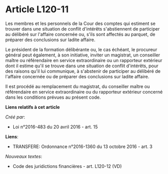 # Article L120-11

Les membres et les personnels de la Cour des comptes qui estiment se trouver dans une situation de conflit d'intérêts
s'abstiennent de participer au délibéré sur l'affaire concernée ou, s'ils sont affectés au parquet, de préparer des
conclusions sur ladite affaire.

Le président de la formation délibérante ou, le cas échéant, le procureur général peut également, à son initiative, inviter
un magistrat, un conseiller maître ou référendaire en service extraordinaire ou un rapporteur extérieur dont il estime qu'il
se trouve dans une situation de conflit d'intérêts, pour des raisons qu'il lui communique, à s'abstenir de participer au
délibéré de l'affaire concernée ou de préparer des conclusions sur ladite affaire.

Il est procédé au remplacement du magistrat, du conseiller maître ou référendaire en service extraordinaire ou du rapporteur
extérieur concerné dans les conditions prévues au présent code.

**Liens relatifs à cet article**

_Créé par_:

  - Loi n°2016-483 du 20 avril 2016 - art. 15

**Liens**:

  - TRANSFERE: Ordonnance n°2016-1360 du 13 octobre 2016 - art. 3

_Nouveaux textes_:

  - Code des juridictions financières - art. L120-12 (VD)

